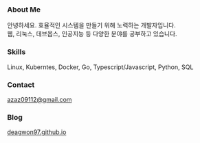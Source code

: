### About Me
안녕하세요. 효율적인 시스템을 만들기 위해 노력하는 개발자입니다.   
웹, 리눅스, 데브옵스, 인공지능 등 다양한 분야를 공부하고 있습니다.

### Skills
Linux, Kuberntes, Docker, Go, Typescript/Javascript, Python, SQL

### Contact
azaz09112@gmail.com

### Blog
<a href="https://deagwon97.github.io/">deagwon97.github.io</a>
